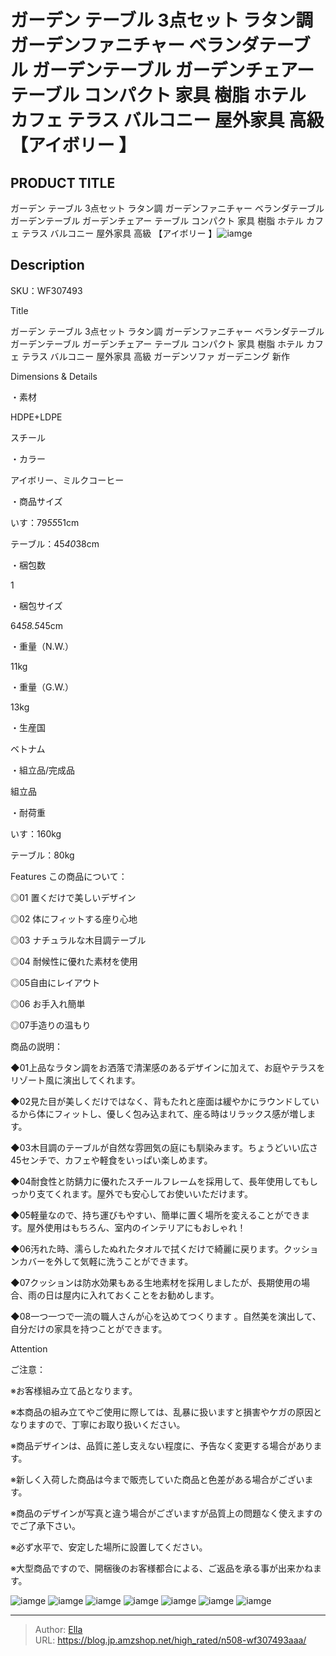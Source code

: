 # ガーデン テーブル 3点セット ラタン調 ガーデンファニチャー ベランダテーブル ガーデンテーブル ガーデンチェアー テーブル コンパクト 家具 樹脂 ホテル カフェ テラス バルコニー 屋外家具 高級 【アイボリー 】


## PRODUCT TITLE 

ガーデン テーブル 3点セット ラタン調 ガーデンファニチャー ベランダテーブル ガーデンテーブル ガーデンチェアー テーブル コンパクト 家具 樹脂 ホテル カフェ テラス バルコニー 屋外家具 高級 【アイボリー 】![iamge](https://b2bfiles1.gigab2b.cn/image/wkseller/304/20230713_b4a96f70aa97c6797bc369585026af05.jpg)

## Description

SKU：WF307493

Title

ガーデン テーブル 3点セット ラタン調 ガーデンファニチャー ベランダテーブル ガーデンテーブル ガーデンチェアー テーブル コンパクト 家具 樹脂 ホテル カフェ テラス バルコニー 屋外家具 高級 ガーデンソファ ガーデニング 新作

Dimensions &amp; Details



・素材

HDPE&#43;LDPE

スチール

・カラー

アイボリー、ミルクコーヒー

・商品サイズ

いす：79*55*51cm

テーブル：45*40*38cm

・梱包数

1

・梱包サイズ

64*58.5*45cm

・重量（N.W.）

11kg

・重量（G.W.）

13kg

・生産国

ベトナム

・組立品/完成品

組立品

・耐荷重

いす：160kg

テーブル：80kg



Features
この商品について：

◎01 置くだけで美しいデザイン

◎02 体にフィットする座り心地

◎03 ナチュラルな木目調テーブル

◎04 耐候性に優れた素材を使用

◎05自由にレイアウト

◎06 お手入れ簡単

◎07手造りの温もり



商品の説明：

◆01上品なラタン調をお洒落で清潔感のあるデザインに加えて、お庭やテラスをリゾート風に演出してくれます。



◆02見た目が美しくだけではなく、背もたれと座面は緩やかにラウンドしているから体にフィットし、優しく包み込まれて、座る時はリラックス感が増します。



◆03木目調のテーブルが自然な雰囲気の庭にも馴染みます。ちょうどいい広さ45センチで、カフェや軽食をいっぱい楽しめます。



◆04耐食性と防錆力に優れたスチールフレームを採用して、長年使用してもしっかり支てくれます。屋外でも安心してお使いいただけます。



◆05軽量なので、持ち運びもやすい、簡単に置く場所を変えることができます。屋外使用はもちろん、室内のインテリアにもおしゃれ！



◆06汚れた時、濡らしたぬれたタオルで拭くだけで綺麗に戻ります。クッションカバーを外して気軽に洗うことができます。



◆07クッションは防水効果もある生地素材を採用しましたが、長期使用の場合、雨の日は屋内に入れておくことをお勧めします。



◆08一つ一つで一流の職人さんが心を込めてつくります 。自然美を演出して、自分だけの家具を持つことができます。









Attention



ご注意：

※お客様組み立て品となります。

※本商品の組み立てやご使用に際しては、乱暴に扱いますと損害やケガの原因となりますので、丁寧にお取り扱いください。

※商品デザインは、品質に差し支えない程度に、予告なく変更する場合があります。

※新しく入荷した商品は今まで販売していた商品と色差がある場合がございます。

※商品のデザインが写真と違う場合がございますが品質上の問題なく使えますのでご了承下さい。

※必ず水平で、安定した場所に設置してください。

※大型商品ですので、開梱後のお客様都合による、ご返品を承る事が出来かねます。









![iamge](https://b2bfiles1.gigab2b.cn/image/wkseller/304/20230713_969d35cd3b27c6d588c5ac4fd06a4118.jpg)
![iamge](https://b2bfiles1.gigab2b.cn/image/wkseller/304/20230713_07a832cd9fa74df3c35fd8950ec40b92.jpg)
![iamge](https://b2bfiles1.gigab2b.cn/image/wkseller/304/20230713_9814e9c351e93f10219b5306fba5792c.jpg)
![iamge](https://b2bfiles1.gigab2b.cn/image/wkseller/304/20230713_dd8083123e06c9630ccf44f5f7083e69.jpg)
![iamge](https://b2bfiles1.gigab2b.cn/image/wkseller/304/20230713_88dfff4aa074cf70d4601a03365f10aa.jpg)
![iamge](https://b2bfiles1.gigab2b.cn/image/wkseller/304/20230713_6eb4b605f5db4635f2dc49f84db20d51.jpg)
![iamge](https://b2bfiles1.gigab2b.cn/image/wkseller/304/20230713_ea026abb7ea40a7809d63218245dc59c.jpg)


---

> Author: [Ella](https://blog.jp.amzshop.net/)  
> URL: https://blog.jp.amzshop.net/high_rated/n508-wf307493aaa/  

